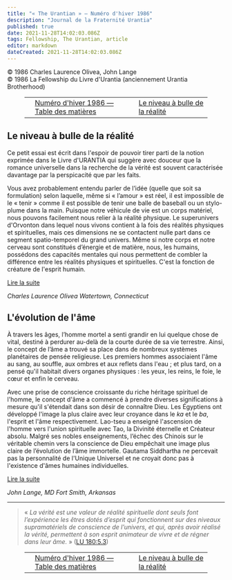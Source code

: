 ```yaml
---
title: "« The Urantian » — Numéro d'hiver 1986"
description: "Journal de la Fraternité Urantia"
published: true
date: 2021-11-28T14:02:03.086Z
tags: Fellowship, The Urantian, article
editor: markdown
dateCreated: 2021-11-28T14:02:03.086Z
---
```


<p class="v-card v-sheet theme--light grey lighten-3 px-2">© 1986 Charles Laurence Olivea, John Lange<br>© 1986 La Fellowship du Livre d'Urantia (anciennement Urantia Brotherhood)</p>
<figure class="table chapter-navigator">
  <table>
    <tbody>
      <tr>
        <td>
        </td>
        <td>
        <a href="/fr/index/articles_the_urantian#numéro-d'hiver-1986">
          <span class="mdi mdi-book-open-variant"></span><span class="pl-2">Numéro d'hiver 1986 — Table des matières</span>
        </a>
        </td>
        <td>
        <a href="/fr/article/Charles_Laurence_Olivea/The_spirit_level_of_reality">
          <span class="pr-2">Le niveau à bulle de la réalité</span><span class="mdi mdi-arrow-right-drop-circle"></span>
        </a>
        </td>
      </tr>
    </tbody>
  </table>
</figure>



## Le niveau à bulle de la réalité

Ce petit essai est écrit dans l'espoir de pouvoir tirer parti de la notion exprimée dans le Livre d'URANTIA qui suggère avec douceur que la romance universelle dans la recherche de la vérité est souvent caractérisée davantage par la perspicacité que par les faits.

Vous avez probablement entendu parler de l’idée (quelle que soit sa formulation) selon laquelle, même si « l’amour » est réel, il est impossible de le « tenir » comme il est possible de tenir une balle de baseball ou un stylo-plume dans la main. Puisque notre véhicule de vie est un corps matériel, nous pouvons facilement nous relier à la réalité physique. Le superunivers d'Orvonton dans lequel nous vivons contient à la fois des réalités physiques et spirituelles, mais ces dimensions ne se contactent nulle part dans ce segment spatio-temporel du grand univers. Même si notre corps et notre cerveau sont constitués d’énergie et de matière, nous, les humains, possédons des capacités mentales qui nous permettent de combler la différence entre les réalités physiques et spirituelles. C'est la fonction de créature de l'esprit humain.

[Lire la suite](/fr/article/Charles_Laurence_Olivea/The_spirit_level_of_reality)

_Charles Laurence Olivea_
_Watertown, Connecticut_

## L'évolution de l'âme

À travers les âges, l’homme mortel a senti grandir en lui quelque chose de vital, destiné à perdurer au-delà de la courte durée de sa vie terrestre. Ainsi, le concept de l’âme a trouvé sa place dans de nombreux systèmes planétaires de pensée religieuse. Les premiers hommes associaient l'âme au sang, au souffle, aux ombres et aux reflets dans l'eau ; et plus tard, on a pensé qu'il habitait divers organes physiques : les yeux, les reins, le foie, le cœur et enfin le cerveau.

Avec une prise de conscience croissante du riche héritage spirituel de l'homme, le concept d'âme a commencé à prendre diverses significations à mesure qu'il s'étendait dans son désir de connaître Dieu. Les Égyptiens ont développé l'image la plus claire avec leur croyance dans le _ka_ et le _ba_, l'esprit et l'âme respectivement. Lao-tseu a enseigné l'ascension de l'homme vers l'union spirituelle avec Tao, la Divinité éternelle et Créateur absolu. Malgré ses nobles enseignements, l’échec des Chinois sur le véritable chemin vers la conscience de Dieu empêchait une image plus claire de l’évolution de l’âme immortelle. Gautama Siddhartha ne percevait pas la personnalité de l'Unique Universel et ne croyait donc pas à l'existence d'âmes humaines individuelles.

[Lire la suite](/fr/article/John_Lange/The_evolution_of_the_soul)

_John Lange, MD_
_Fort Smith, Arkansas_

---

> « _La vérité est une valeur de réalité spirituelle dont seuls font l’expérience les êtres dotés d’esprit qui fonctionnent sur des niveaux supramatériels de conscience de l’univers, et qui, après avoir réalisé la vérité, permettent à son esprit animateur de vivre et de régner dans leur âme._ » ([LU 180:5.3](/fr/The_Urantia_Book/180#p5_3))





<figure class="table chapter-navigator">
  <table>
    <tbody>
      <tr>
        <td>
        </td>
        <td>
        <a href="/fr/index/articles_the_urantian#numéro-d'hiver-1986">
          <span class="mdi mdi-book-open-variant"></span><span class="pl-2">Numéro d'hiver 1986 — Table des matières</span>
        </a>
        </td>
        <td>
        <a href="/fr/article/Charles_Laurence_Olivea/The_spirit_level_of_reality">
          <span class="pr-2">Le niveau à bulle de la réalité</span><span class="mdi mdi-arrow-right-drop-circle"></span>
        </a>
        </td>
      </tr>
    </tbody>
  </table>
</figure>
